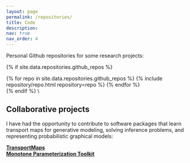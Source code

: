 ```yaml
---
layout: page
permalink: /repositories/
title: Code
description: 
nav: true
nav_order: 4
---
```


<!-- 1. ATM (Matlab): Adaptive algorithm for learning structured transport maps from samples
2. StochasticMaps (Matlab): Sequential Bayesian inference for non-Gaussian dynamical systems 
3. TransportMaps (Python): Learning parametric transformations between probability distributions 
4. GreedyPC (Matlab): Greedy algorithm for constructing sparse polynomial approximations
5. BOCS (Python/Matlab): Bayesian optimization for solving black-box combinatorial problems
 -->
Personal Github repositories for some research projects:

{% if site.data.repositories.github_repos %}
<div class="repositories d-flex flex-wrap flex-md-row flex-column justify-content-between align-items-center">
  {% for repo in site.data.repositories.github_repos %}
    {% include repository/repo.html repository=repo %}
  {% endfor %}
</div>
{% endif %}
\


## Collaborative projects

I have had the opportunity to contribute to software packages that learn transport maps for generative modeling, solving inference problems, and representing probabilistic graphical models:

**[TransportMaps](https://transportmaps.mit.edu)**\
**[Monotone Parameterization Toolkit](https://measuretransport.github.io/MParT/)**
